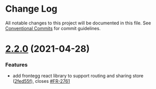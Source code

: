# Change Log

All notable changes to this project will be documented in this file.
See [Conventional Commits](https://conventionalcommits.org) for commit guidelines.

# [2.2.0](https://github.com/frontegg/frontegg-react/compare/v2.1.0...v2.2.0) (2021-04-28)


### Features

* add frontegg react library to support routing and sharing store ([2fed55f](https://github.com/frontegg/frontegg-react/commit/2fed55f61832c785d4ec99d7193226b9cf4f3a16)), closes [#FR-2761](https://github.com/frontegg/frontegg-react/issues/FR-2761)
